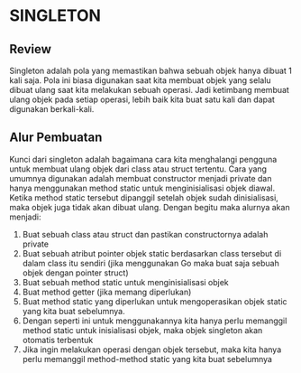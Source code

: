 # SINGLETON
## Review
Singleton adalah pola yang memastikan bahwa sebuah objek hanya dibuat 1 kali saja. Pola ini biasa digunakan saat kita membuat objek yang selalu dibuat ulang saat kita melakukan sebuah operasi. Jadi ketimbang membuat ulang objek pada setiap operasi, lebih baik kita buat satu kali dan dapat digunakan berkali-kali.

## Alur Pembuatan
Kunci dari singleton adalah bagaimana cara kita menghalangi pengguna untuk membuat ulang objek dari class atau struct tertentu. Cara yang umumnya digunakan adalah membuat constructor menjadi private dan hanya menggunakan method static untuk menginisialisasi objek diawal. Ketika method static tersebut dipanggil setelah objek sudah dinisialisasi, maka objek juga tidak akan dibuat ulang. Dengan begitu maka alurnya akan menjadi:
1. Buat sebuah class atau struct dan pastikan constructornya adalah private
2. Buat sebuah atribut pointer objek static berdasarkan class tersebut di dalam class itu sendiri (jika menggunakan Go maka buat saja sebuah objek dengan pointer struct)
3. Buat sebuah method static untuk menginisialisasi objek
4. Buat method getter (jika memang diperlukan)
5. Buat method static yang diperlukan untuk mengoperasikan objek static yang kita buat sebelumnya.
6. Dengan seperti ini untuk menggunakannya kita hanya perlu memanggil method static untuk inisialisasi objek, maka objek singleton akan otomatis terbentuk
7. Jika ingin melakukan operasi dengan objek tersebut, maka kita hanya perlu memanggil method-method static yang kita buat sebelumnya